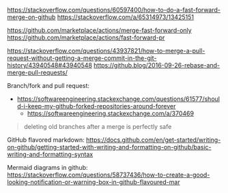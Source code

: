 https://stackoverflow.com/questions/60597400/how-to-do-a-fast-forward-merge-on-github
https://stackoverflow.com/a/65314973/13425151

https://github.com/marketplace/actions/merge-fast-forward-only
https://github.com/marketplace/actions/fast-forward-pr

https://stackoverflow.com/questions/43937821/how-to-merge-a-pull-request-without-getting-a-merge-commit-in-the-git-history/43940548#43940548
https://github.blog/2016-09-26-rebase-and-merge-pull-requests/

Branch/fork and pull request:
- https://softwareengineering.stackexchange.com/questions/61577/should-i-keep-my-github-forked-repositories-around-forever
  - https://softwareengineering.stackexchange.com/a/370469

> deleting old branches after a merge is perfectly safe

GitHub flavored markdown: https://docs.github.com/en/get-started/writing-on-github/getting-started-with-writing-and-formatting-on-github/basic-writing-and-formatting-syntax

Mermaid diagrams in github: https://stackoverflow.com/questions/58737436/how-to-create-a-good-looking-notification-or-warning-box-in-github-flavoured-mar
